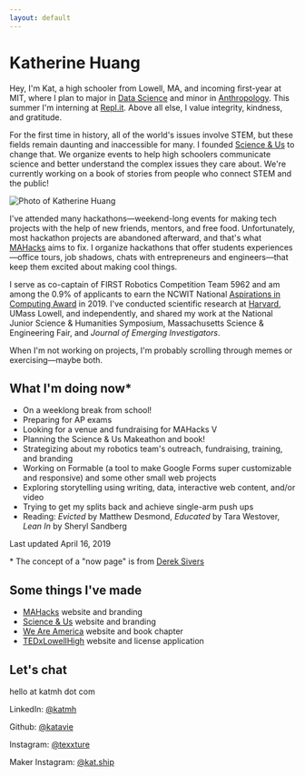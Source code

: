 ```yaml
---
layout: default
---
```


# Katherine Huang

Hey, I'm Kat, a high schooler from Lowell, MA, and incoming first-year at MIT, where I plan to major in [Data Science](https://www.eecs.mit.edu/academics-admissions/undergraduate-programs/6-14-computer-science-economics-and-data-science) and minor in [Anthropology](https://anthropology.mit.edu/). This summer I'm interning at [Repl.it](https://repl.it). Above all else, I value integrity, kindness, and gratitude.

For the first time in history, all of the world's issues involve STEM, but these fields remain daunting and inaccessible for many. I founded [Science & Us](scienceandus.org) to change that. We organize events to help high schoolers communicate science and better understand the complex issues they care about. We're currently working on a book of stories from people who connect STEM and the public!

![Photo of Katherine Huang](https://instagram.fbed1-1.fna.fbcdn.net/vp/e87434e68645655ceaac695629411c66/5D398B3A/t51.2885-15/e35/54732103_2174201859558809_7586416365838058699_n.jpg?_nc_ht=instagram.fbed1-1.fna.fbcdn.net)

I've attended many hackathons—weekend-long events for making tech projects with the help of new friends, mentors, and free food. Unfortunately, most hackathon projects are abandoned afterward, and that's what [MAHacks](https://mahacks.com) aims to fix. I organize hackathons that offer students experiences—office tours, job shadows, chats with entrepreneurs and engineers—that keep them excited about making cool things.

I serve as co-captain of FIRST Robotics Competition Team 5962 and am among the 0.9% of applicants to earn the NCWIT National [Aspirations in Computing Award](https://aspirations.org) in 2019. I've conducted scientific research at [Harvard](https://hugroup.seas.harvard.edu/), UMass Lowell, and independently, and shared my work at the National Junior Science & Humanities Symposium, Massachusetts Science & Engineering Fair, and *Journal of Emerging Investigators*.

When I'm not working on projects, I'm probably scrolling through memes or exercising—maybe both.

## What I'm doing now*

- On a weeklong break from school!
- Preparing for AP exams
- Looking for a venue and fundraising for MAHacks V
- Planning the Science & Us Makeathon and book!
- Strategizing about my robotics team's outreach, fundraising, training, and branding
- Working on Formable (a tool to make Google Forms super customizable and responsive) and some other small web projects
- Exploring storytelling using writing, data, interactive web content, and/or video
- Trying to get my splits back and achieve single-arm push ups
- Reading: *Evicted* by Matthew Desmond, *Educated* by Tara Westover, *Lean In* by Sheryl Sandberg

Last updated April 16, 2019

\* The concept of a "now page" is from [Derek Sivers](https://sivers.org/nowff)

## Some things I've made

- [MAHacks](https://mahacks.com) website and branding 
- [Science & Us](https://scienceandus.org) website and branding
- [We Are America](https://lhsweareamerica.com) website and book chapter
- [TEDxLowellHigh](https://tedxlowellhigh.com) website and license application

## Let's chat

hello at katmh dot com

LinkedIn: [@katmh](https://www.linkedin.com/in/katmh)

Github: [@katavie](https://github.com/katmhuang)

Instagram: [@texxture](https://instagram.com/texxture)

Maker Instagram: [@kat.ship](https://instagram.com/kat.ship)
